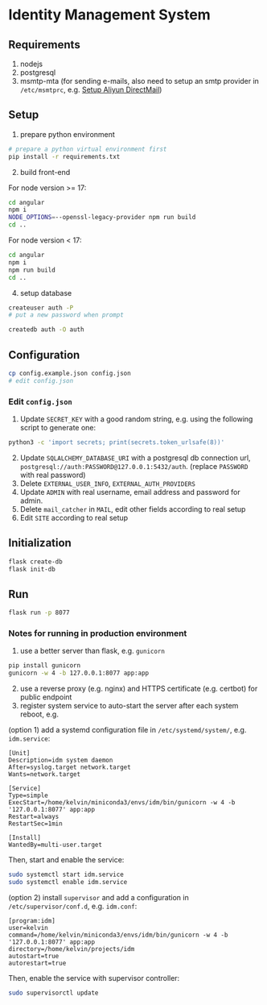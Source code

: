 # Identity Management System

## Requirements

1. nodejs
2. postgresql
3. msmtp-mta (for sending e-mails, also need to setup an smtp provider in `/etc/msmtprc`, e.g. [Setup Aliyun DirectMail](https://gist.github.com/tjumyk/342611a2b2e7c5f12a9ea9d1162c8b26))

## Setup

1. prepare python environment
```bash
# prepare a python virtual environment first
pip install -r requirements.txt
```

2. build front-end

For node version >= 17:
```bash
cd angular
npm i
NODE_OPTIONS=--openssl-legacy-provider npm run build
cd ..
```

For node version < 17:
```bash
cd angular
npm i
npm run build
cd ..
```

4. setup database
```bash
createuser auth -P
# put a new password when prompt

createdb auth -O auth
```

## Configuration

```bash
cp config.example.json config.json
# edit config.json
```

### Edit `config.json`

1. Update `SECRET_KEY` with a good random string, e.g. using the following script to generate one:
```bash
python3 -c 'import secrets; print(secrets.token_urlsafe(8))'
```

2. Update `SQLALCHEMY_DATABASE_URI` with a postgresql db connection url, `postgresql://auth:PASSWORD@127.0.0.1:5432/auth`. (replace `PASSWORD` with real password)
3. Delete `EXTERNAL_USER_INFO`, `EXTERNAL_AUTH_PROVIDERS`
4. Update `ADMIN` with real username, email address and password for admin.
5. Delete `mail_catcher` in `MAIL`, edit other fields according to real setup
6. Edit `SITE` according to real setup

## Initialization

```bash
flask create-db
flask init-db
```

## Run
```bash
flask run -p 8077
```
### Notes for running in production environment
1. use a better server than flask, e.g. `gunicorn`

```bash
pip install gunicorn
gunicorn -w 4 -b 127.0.0.1:8077 app:app
```
2. use a reverse proxy (e.g. nginx) and HTTPS certificate (e.g. certbot) for public endpoint
3. register system service to auto-start the server after each system reboot, e.g.

(option 1) add a systemd configuration file in `/etc/systemd/system/`, e.g. `idm.service`:
```
[Unit]
Description=idm system daemon
After=syslog.target network.target
Wants=network.target

[Service]
Type=simple
ExecStart=/home/kelvin/miniconda3/envs/idm/bin/gunicorn -w 4 -b '127.0.0.1:8077' app:app
Restart=always
RestartSec=1min

[Install]
WantedBy=multi-user.target
```

Then, start and enable the service:
```bash
sudo systemctl start idm.service
sudo systemctl enable idm.service
```

(option 2) install `supervisor` and add a configuration in `/etc/supervisor/conf.d`, e.g. `idm.conf`:
```
[program:idm]
user=kelvin
command=/home/kelvin/miniconda3/envs/idm/bin/gunicorn -w 4 -b '127.0.0.1:8077' app:app
directory=/home/kelvin/projects/idm
autostart=true
autorestart=true
```

Then, enable the service with supervisor controller:
```bash
sudo supervisorctl update
```
